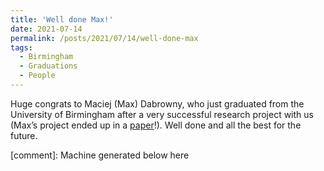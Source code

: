 ```yaml
---
title: 'Well done Max!'
date: 2021-07-14
permalink: /posts/2021/07/14/well-done-max
tags:
  - Birmingham
  - Graduations
  - People
---
```


Huge congrats to Maciej (Max) Dabrowny, who just graduated from the University of Birmingham after a very successful research project with us (Max’s project ended up in a [paper](<../../../../../index.html?p=4362>)!). Well done and all the best for the future.

[comment]: Machine generated below here

